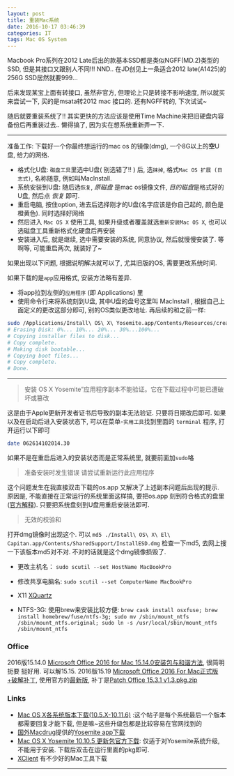 ```yaml
---
layout: post
title: 重装Mac系统
date: 2016-10-17 03:46:39
categories: IT
tags: Mac OS System
---
```





Macbook Pro系列在2012 Late后出的款基本SSD都是类似NGFF(MD.2)类型的SSD, 但是其接口又跟别人不同!!! NND.. 在JD创见上一条适合2012 late(A1425)的256G SSD居然就要999...

后来发现某宝上面有转接口, 虽然非官方, 但理论上只是转接不影响速度, 所以就买来尝试一下, 买的是msata转2012 mac 接口的. 还有NGFF转的, 下次试试~

随后就要重装系统了!! 其实更快的方法应该是使用Time Machine来把旧硬盘内容备份后再重装过去.. 懒得搞了, 因为实在想系统重新弄一下.

---------

准备工作: 下载好一个你最终想运行的mac os 的镜像(dmg), 一个8G以上的**空**U盘, 给力的网络.

- 格式化U盘: `磁盘工具`里选中U盘( 别选错了!! ) 后, 选`抹掉`, 格式`Mac OS 扩展 (日志式)`, 名称随意, 例如叫MacInstall. 
- 系统安装到U盘: 随后选`恢复`, *原磁盘* 是mac os镜像文件, *目的磁盘*是格式好的U盘, 然后点 *恢复* 即可. 
- 重启电脑, 按住option, 进去后选择刚才的U盘(名字应该是你自己起的, 颜色是橙黄色). 同时选择好网络
- 然后进入 `Mac OS X` 使用工具, 如果升级或者覆盖就选`重新安装Mac OS X`, 也可以选磁盘工具重新格式化硬盘后再安装
- 安装进入后, 就是继续, 选中需要安装的系统, 同意协议, 然后就慢慢安装了. 等啊等, 可能重启两次, 就装好了~

如果出现以下问题, 根据说明解决就可以了, 尤其旧版的OS, 需要更改系统时间. 

如果下载的是`app`应用格式, 安装方法略有差异. 

- 将app拉到左侧的`应用程序` (即 Applications) 里
- 使用命令行来将系统刻到U盘, 其中U盘的盘号这里叫 MacInstall , 根据自己上面定义的更改这部分即可, 别的OS类似更改地址. 再后续的和之前一样:

~~~bash
sudo /Applications/Install\ OS\ X\ Yosemite.app/Contents/Resources/createinstallmedia --volume /Volumes/MacInstall --applicationpath /Applications/Install\ OS\ X\ Yosemite.app --nointeraction
# Erasing Disk: 0%... 10%... 20%... 30%...100%...
# Copying installer files to disk...
# Copy complete.
# Making disk bootable...
# Copying boot files...
# Copy complete.
# Done.
~~~

---------

> 安装 OS X Yosemite”应用程序副本不能验证。它在下载过程中可能已遭破坏或篡改

这是由于Apple更新开发者证书后导致的副本无法验证. 只要将日期改后即可. 如果以及在启动后进入安装状态下, 可以在菜单-`实用工具`找到里面的 `terminal` 程序, 打开运行以下即可

~~~bash
date 062614102014.30
~~~

如果不是在重启后进入的安装状态而是正常系统里, 就要前面加`sudo`咯

> 准备安装时发生错误 请尝试重新运行此应用程序

这个问题发生在我直接双击下载的os.app 又解决了上述副本问题后出现的提示. 原因是, 不能直接在正常运行的系统里面这样搞, 要把os.app 刻到符合格式的盘里 ([官方解释](https://support.apple.com/zh-cn/HT203600)). 只要把系统盘刻到U盘用重启安装法即可.

> 无效的校验和

打开dmg镜像时出现这个. 可以 `md5 ./Install\ OS\ X\ El\ Capitan.app/Contents/SharedSupport/InstallESD.dmg` 检查一下md5, 去网上搜一下该版本md5对不对. 不对的话就是这个dmg镜像损毁了.

- 更改主机名： `sudo scutil --set HostName MacBookPro`
- 修改共享电脑名: `sudo scutil --set ComputerName MacBookPro`

- X11 [XQuartz](https://www.xquartz.org/)
- NTFS-3G: 使用brew来安装比较方便: `brew cask install osxfuse; brew install homebrew/fuse/ntfs-3g; sudo mv /sbin/mount_ntfs /sbin/mount_ntfs.original; sudo ln -s /usr/local/sbin/mount_ntfs /sbin/mount_ntfs`


### Office 

2016版15.14.0 [Microsoft Office 2016 for Mac 15.14.0安装包与和谐方法](http://bbs.feng.com/read-htm-tid-9928890.html), 很简明扼要 挺好用. 可以解15.15.
2016版15.19 [Microsoft Office 2016 For Mac正式版+破解补丁](http://bbs.feng.com/read-htm-tid-9704285.html), 使用官方的[最新版](http://officecdn.microsoft.com/pr/C1297A47-86C4-4C1F-97FA-950631F94777/OfficeMac/Microsoft_Office_2016_Installer.pkg), 补丁是[Patch Office 15.3.1 v1.3.pkg.zip](http://bbs.feng.com/plugin.php?id=attachment_download:tongji&aid=12561885&name=patch+office+15.3.1+v1.3.pkg.zip&server=http://att4.weiphone.net&url=201609/26/150806h54zmkgg4s39ms52.zip)

### Links

- [Mac OS X各系统版本下载(10.5.X-10.11.6)](http://www.applex.net/threads/64332/) :这个帖子是每个系统最后一个版本都需要回复才能下载, 但是嘛~这些升级包都是比较容易在官网找到的
- [国外Macdrug](http://macdrug.com/download-yosemite-dmg-os-x-10-10-without-apple-store/#)提供的[Yosemite app下载](http://eshareload.com/download/dl/guest/eshareload.com_Yosemite%20DMG%20Mac%20OS%20X.zip)
- [Mac OS X Yosemite 10.10.5 更新包官方下载](https://support.apple.com/kb/DL1832?viewlocale=en_US&locale=en_US): 仅适于对Yosemite系统升级, 不能用于安装. 下载后双击在运行里面的pkg即可.
- [XClient](http://xclient.info/) 有不少好的Mac工具下载

------
